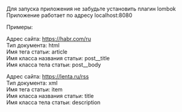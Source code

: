 Для запуска приложения не забудьте установить плагин lombok
Приложение работает по адресу localhost:8080  

Примеры:

Адрес сайта: https://habr.com/ru  
Тип документа: html  
Имя тега статьи: article  
Имя класса названия статьи: post__title  
Имя класса тела статьи: post__body  


Адрес сайта: https://lenta.ru/rss  
Тип документа: xml  
Имя тега статьи: item  
Имя класса названия статьи: title  
Имя класса тела статьи: description  